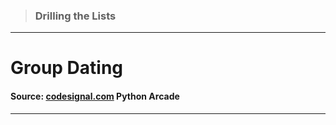 > ### Drilling the Lists 
 --- 
 # Group Dating
 #### Source: [codesignal.com](https://codesignal.com/) Python Arcade 
 --- 
